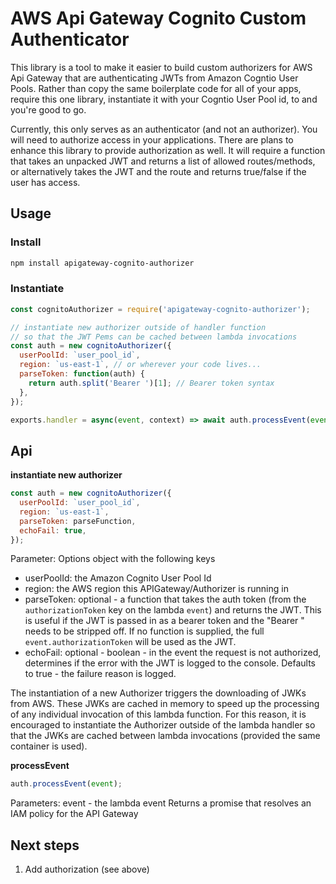 # AWS Api Gateway Cognito Custom Authenticator

This library is a tool to make it easier to build custom authorizers for AWS Api Gateway that are authenticating JWTs from Amazon Cogntio User Pools. Rather than copy the same boilerplate code for all of your apps, require this one library, instantiate it with your Cogntio User Pool id, to and you're good to go.


Currently, this only serves as an authenticator (and not an authorizer). You will need to authorize access in your applications. There are plans to enhance this library to provide authorization as well. It will require a function that takes an unpacked JWT and returns a list of allowed routes/methods, or alternatively takes the JWT and the route and returns true/false if the user has access.


## Usage
### Install

```bash
npm install apigateway-cognito-authorizer
```

### Instantiate

```javascript
const cognitoAuthorizer = require('apigateway-cognito-authorizer');

// instantiate new authorizer outside of handler function
// so that the JWT Pems can be cached between lambda invocations
const auth = new cognitoAuthorizer({
  userPoolId: `user_pool_id`,
  region: `us-east-1`, // or wherever your code lives...
  parseToken: function(auth) {
    return auth.split('Bearer ')[1]; // Bearer token syntax
  },
});

exports.handler = async(event, context) => await auth.processEvent(event);
```

## Api
**instantiate new authorizer**

```javascript
const auth = new cognitoAuthorizer({
  userPoolId: `user_pool_id`,
  region: `us-east-1`,
  parseToken: parseFunction,
  echoFail: true,
});
```
Parameter: Options object with the following keys
- userPoolId: the Amazon Cognito User Pool Id
- region: the AWS region this APIGateway/Authorizer is running in
- parseToken: optional - a function that takes the auth token (from the `authorizationToken` key on the lambda `event`) and returns the JWT. This is useful if the JWT is passed in as a bearer token and the "Bearer " needs to be stripped off. If no function is supplied, the full `event.authorizationToken` will be used as the JWT.
- echoFail: optional - boolean - in the event the request is not authorized, determines if the error with the JWT is logged to the console. Defaults to true - the failure reason is logged.

The instantiation of a new Authorizer triggers the downloading of JWKs from AWS. These JWKs are cached in memory to speed up the processing of any individual invocation of this lambda function. For this reason, it is encouraged to instantiate the Authorizer outside of the lambda handler so that the JWKs are cached between lambda invocations (provided the same container is used).

**processEvent**

```javascript
auth.processEvent(event);
```
Parameters: event - the lambda event
Returns a promise that resolves an IAM policy for the API Gateway


## Next steps
1. Add authorization (see above)
